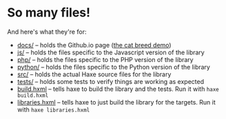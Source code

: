 # So many files!
And here's what they're for:
* [docs/](docs/) – holds the Github.io page ([the cat breed demo](https://altef.github.io/logipar/))
* [js/](js/) – holds the files specific to the Javascript version of the library
* [php/](php/) – holds the files specific to the PHP version of the library
* [python/](python/) – holds the files specific to the Python version of the library
* [src/](src/) – holds the actual Haxe source files for the library
* [tests/](tests/) – holds some tests to verify things are working as expected
* [build.hxml](build.hxml) – tells haxe to build the library and the tests.  Run it with `haxe build.hxml`
* [libraries.hxml](libraries.hxml) – tells haxe to just build the library for the targets.  Run it with `haxe libraries.hxml`
